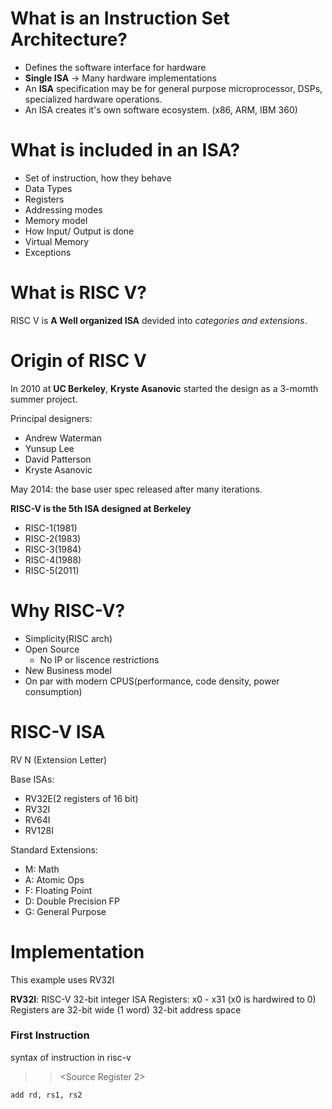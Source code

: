 # What is an Instruction Set Architecture?

- Defines the software interface for hardware
- **Single ISA** -> Many hardware implementations
- An __ISA__ specification may be for general purpose microprocessor, DSPs, specialized hardware operations.
- An ISA creates it's own software ecosystem. (x86, ARM, IBM 360)

# What is included in an ISA?

+ Set of instruction, how they behave
+ Data Types
+ Registers
+ Addressing modes
+ Memory model
+ How Input/ Output is done
+ Virtual Memory
+ Exceptions


# What is RISC V?

RISC V is **A Well organized ISA** devided into _categories and extensions_.

# Origin of RISC V

In 2010 at **UC Berkeley**, **Kryste Asanovic** started the design as a 3-momth summer project.

Principal designers:
- Andrew Waterman
- Yunsup Lee
- David Patterson
- Kryste Asanovic


May 2014: the base user spec released after many iterations.

**RISC-V is the 5th ISA designed at Berkeley**

- RISC-1(1981)
- RISC-2(1983)
- RISC-3(1984)
- RISC-4(1988)
- RISC-5(2011)


# Why RISC-V?

+ Simplicity(RISC arch)
+ Open Source
	- No IP or liscence restrictions
+ New Business model
+ On par with modern CPUS(performance, code density, power consumption)


# RISC-V ISA
RV N (Extension Letter)

Base ISAs:
- RV32E(2 registers of 16 bit)
- RV32I
- RV64I
- RV128I


Standard Extensions:
- M: Math
- A: Atomic Ops
- F: Floating Point
- D: Double Precision FP
- G: General Purpose


# Implementation

This example uses RV32I

**RV32I**: RISC-V 32-bit integer ISA
Registers: x0 - x31 (x0 is hardwired to 0)
Registers are 32-bit wide (1 word)
32-bit address space

### First Instruction

syntax of instruction in risc-v

>> <OpCode> <Destination Register> <Source Register1> <Source Register 2>

```
add rd, rs1, rs2
```

